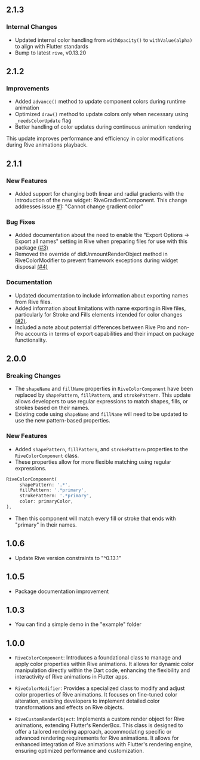## 2.1.3

### Internal Changes

- Updated internal color handling from `withOpacity()` to `withValue(alpha)` to align with Flutter standards
- Bump to latest `rive`, v0.13.20

## 2.1.2

### Improvements

- Added `advance()` method to update component colors during runtime animation
- Optimized `draw()` method to update colors only when necessary using `_needsColorUpdate` flag
- Better handling of color updates during continuous animation rendering

This update improves performance and efficiency in color modifications during Rive animations playback.

## 2.1.1

### New Features

- Added support for changing both linear and radial gradients with the introduction of the new widget: RiveGradientComponent. This change addresses issue [#1](https://github.com/JSimonDev/rive_color_modifier/issues/1): "Cannot change gradient color"

### Bug Fixes

- Added documentation about the need to enable the "Export Options -> Export all names" setting in Rive when preparing files for use with this package [(#3)](https://github.com/JSimonDev/rive_color_modifier/issues/3)
- Removed the override of didUnmountRenderObject method in RiveColorModifier to prevent framework exceptions during widget disposal [(#4)](https://github.com/JSimonDev/rive_color_modifier/issues/4)

### Documentation

- Updated documentation to include information about exporting names from Rive files.
- Added information about limitations with name exporting in Rive files, particularly for Stroke and Fills elements intended for color changes [(#2)](https://github.com/JSimonDev/rive_color_modifier/issues/2).
- Included a note about potential differences between Rive Pro and non-Pro accounts in terms of export capabilities and their impact on package functionality.

## 2.0.0

### Breaking Changes

- The `shapeName` and `fillName` properties in `RiveColorComponent` have been replaced by `shapePattern`, `fillPattern`, and `strokePattern`. This update allows developers to use regular expressions to match shapes, fills, or strokes based on their names.
- Existing code using `shapeName` and `fillName` will need to be updated to use the new pattern-based properties.

### New Features

- Added `shapePattern`, `fillPattern`, and `strokePattern` properties to the `RiveColorComponent` class.
- These properties allow for more flexible matching using regular expressions.

```Dart
RiveColorComponent(
     shapePattern: '.*',
     fillPattern: '.*primary',
     strokePattern: '.*primary',
     color: primaryColor,
),
```

- Then this component will match every fill or stroke that ends with "primary" in their names.

## 1.0.6

- Update Rive version constraints to "^0.13.1"

## 1.0.5

- Package documentation improvement

## 1.0.3

- You can find a simple demo in the "example" folder

## 1.0.0

- `RiveColorComponent`: Introduces a foundational class to manage and apply color properties within Rive animations. It allows for dynamic color manipulation directly within the Dart code, enhancing the flexibility and interactivity of Rive animations in Flutter apps.

- `RiveColorModifier`: Provides a specialized class to modify and adjust color properties of Rive animations. It focuses on fine-tuned color alteration, enabling developers to implement detailed color transformations and effects on Rive objects.

- `RiveCustomRenderObject`: Implements a custom render object for Rive animations, extending Flutter's RenderBox. This class is designed to offer a tailored rendering approach, accommodating specific or advanced rendering requirements for Rive animations. It allows for enhanced integration of Rive animations with Flutter's rendering engine, ensuring optimized performance and customization.
